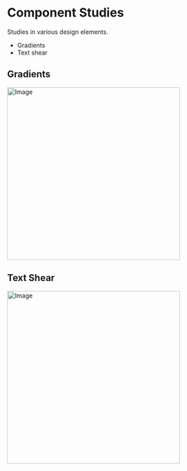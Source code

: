 # Component Studies

Studies in various design elements.
- Gradients
- Text shear

## Gradients

<img width="400" height="400" alt="Image" src="https://github.com/user-attachments/assets/294a3b9a-4345-4f63-9456-8c3d2e7270e6" />

## Text Shear

<img width="400" height="400" alt="Image" src="https://github.com/user-attachments/assets/6fa8835f-9ba0-4e48-9bd0-8764291d71c5" />
